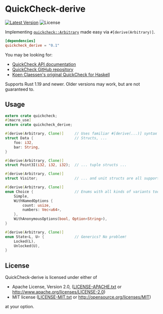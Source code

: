# QuickCheck-derive

[![Latest Version]][crates.io]
![License]

[Latest Version]: https://img.shields.io/crates/v/quickcheck\_derive.svg
[crates.io]: https://crates.io/crates/quickcheck\_derive
[License]: https://img.shields.io/crates/l/quickcheck\_derive.svg

Implementing [`quickcheck::Arbitrary`] made easy via `#[derive(Arbitrary)]`.

[`quickcheck::Arbitrary`]: https://docs.rs/quickcheck/0.4.1/quickcheck/trait.Arbitrary.html

```toml
[dependencies]
quickcheck_derive = "0.1"
```

You may be looking for:

- [QuickCheck API documentation](https://docs.rs/quickcheck/0.4.1/)
- [QuickCheck GitHub repository](https://github.com/BurntSushi/quickcheck/)
- [Koen Claessen's original QuickCheck for Haskell](http://hackage.haskell.org/package/QuickCheck/)

Supports Rust 1.19 and newer.
Older versions may work, but are not guaranteed to.


## Usage

```rust
extern crate quickcheck;
#[macro_use]
extern crate quickcheck_derive;

#[derive(Arbitrary, Clone)]     // Uses familiar #[derive(...)] syntax
struct Data {                   // Structs, ...
    foo: i32,
    bar: String,
}

#[derive(Arbitrary, Clone)]
struct Point3I(i32, i32, i32);  // ... tuple structs ...

#[derive(Arbitrary, Clone)]
struct Visitor;                 // ... and unit structs are all supported

#[derive(Arbitrary, Clone)]
enum Choice {                   // Enums with all kinds of variants too!
    Simple,
    WithNamedOptions {
        count: usize,
        numbers: Vec<u64>,
    },
    WithAnonymousOptions(bool, Option<String>),
}

#[derive(Arbitrary, Clone)]
enum State<L, U> {              // Generics? No problem!
    Locked(L),
    Unlocked(U),
}
```


## License

QuickCheck-derive is licensed under either of

 * Apache License, Version 2.0, ([LICENSE-APACHE.txt](LICENSE-APACHE.txt) or
   http://www.apache.org/licenses/LICENSE-2.0)
 * MIT license ([LICENSE-MIT.txt](LICENSE-MIT.txt) or
   http://opensource.org/licenses/MIT)

at your option.
